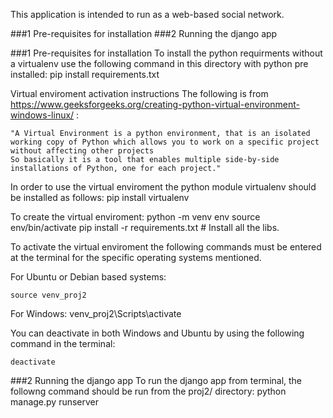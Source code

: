 This application is intended to run as a web-based social network.

###1 Pre-requisites for installation
###2 Running the django app

###1 Pre-requisites for installation
To install the python requirments without a virtualenv use the following command in this directory with python pre installed:
	pip install requirements.txt

Virtual enviroment activation instructions
The following is from https://www.geeksforgeeks.org/creating-python-virtual-environment-windows-linux/ :

	"A Virtual Environment is a python environment, that is an isolated working copy of Python which allows you to work on a specific project without affecting other projects
	So basically it is a tool that enables multiple side-by-side installations of Python, one for each project."

In order to use the virtual enviroment the python module virtualenv should be installed as follows:
    pip install virtualenv

To create the virtual enviroment:
	python -m venv env
	source env/bin/activate
	pip install -r requirements.txt  # Install all the libs.

To activate the virtual enviroment the following commands must be entered at the terminal for the specific operating systems mentioned.

For Ubuntu or Debian based systems:
	
	source venv_proj2
	
For Windows:
	venv_proj2\Scripts\activate

You can deactivate in both Windows and Ubuntu by using the following command in the terminal:

	deactivate

###2 Running the django app
To run the django app from terminal, the followng command should be run from the proj2/ directory:
	python manage.py runserver

